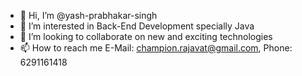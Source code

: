 - 👋 Hi, I’m @yash-prabhakar-singh
- 👀 I’m interested in Back-End Development specially Java
- 💞️ I’m looking to collaborate on new and exciting technologies
- 📫 How to reach me E-Mail: champion.rajavat@gmail.com, Phone: 6291161418

<!---
yash-prabhakar-singh/yash-prabhakar-singh is a ✨ special ✨ repository because its `README.md` (this file) appears on your GitHub profile.
You can click the Preview link to take a look at your changes.
--->
